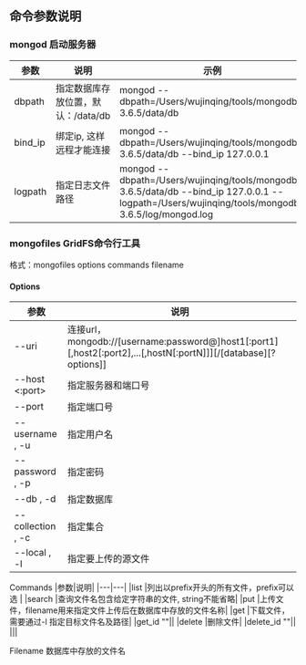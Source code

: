 ## 命令参数说明

### mongod 启动服务器

|参数|说明|示例|
|---|---|---|
|dbpath|指定数据库存放位置，默认：/data/db|mongod --dbpath=/Users/wujinqing/tools/mongodb-3.6.5/data/db|
|bind_ip|绑定ip, 这样远程才能连接|mongod --dbpath=/Users/wujinqing/tools/mongodb-3.6.5/data/db --bind_ip 127.0.0.1|
|logpath|指定日志文件路径|mongod --dbpath=/Users/wujinqing/tools/mongodb-3.6.5/data/db --bind_ip 127.0.0.1 --logpath=/Users/wujinqing/tools/mongodb-3.6.5/log/mongod.log|



### mongofiles GridFS命令行工具

格式：mongofiles options commands filename

#### Options

|参数|说明|
|---|---|
|--uri <connectionString>|连接url，mongodb://\[username:password@]host1\[:port1]\[,host2\[:port2],...\[,hostN\[:portN]]]\[/\[database]\[?options]]|
|--host <hostname><:port>|指定服务器和端口号|
|--port <port>|指定端口号|
|--username <username>, -u <username>|指定用户名|
|--password <password>, -p <password>|指定密码|
|--db <database>, -d <database>|指定数据库|
|--collection <collection>, -c <collection>|指定集合|
|--local <filename>, -l <filename>|指定要上传的源文件|


Commands
|参数|说明|
|---|---|
|list <prefix>|列出以prefix开头的所有文件，prefix可以选 |
|search <string>|查询文件名包含给定字符串的文件, string不能省略|
|put <filename>|上传文件，filename用来指定文件上传后在数据库中存放的文件名称|
|get <filename>|下载文件，需要通过-l 指定目标文件名及路径|
|get_id "<ObjectId>"||
|delete <filename>|删除文件|
|delete_id "<ObjectId>"||
|||

Filename 数据库中存放的文件名














































